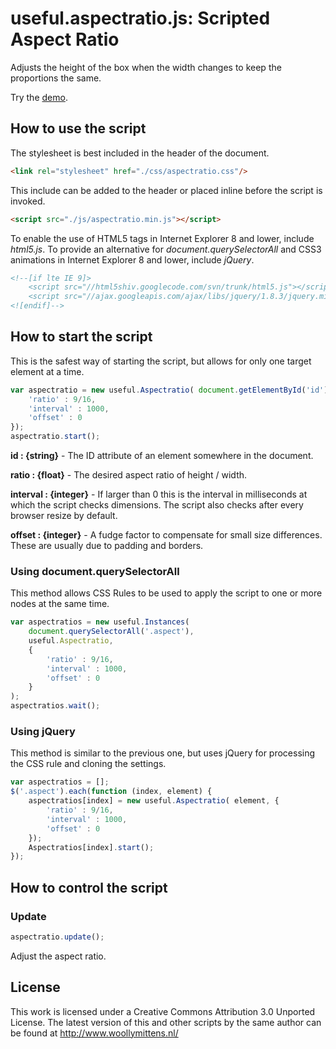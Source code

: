 # useful.aspectratio.js: Scripted Aspect Ratio

Adjusts the height of the box when the width changes to keep the proportions the same.

Try the <a href="http://www.woollymittens.nl/useful/default.php?url=useful-aspectratio">demo</a>.

## How to use the script

The stylesheet is best included in the header of the document.

```html
<link rel="stylesheet" href="./css/aspectratio.css"/>
```

This include can be added to the header or placed inline before the script is invoked.

```html
<script src="./js/aspectratio.min.js"></script>
```

To enable the use of HTML5 tags in Internet Explorer 8 and lower, include *html5.js*. To provide an alternative for *document.querySelectorAll* and CSS3 animations in Internet Explorer 8 and lower, include *jQuery*.

```html
<!--[if lte IE 9]>
	<script src="//html5shiv.googlecode.com/svn/trunk/html5.js"></script>
	<script src="//ajax.googleapis.com/ajax/libs/jquery/1.8.3/jquery.min.js"></script>
<![endif]-->
```

## How to start the script

This is the safest way of starting the script, but allows for only one target element at a time.

```javascript
var aspectratio = new useful.Aspectratio( document.getElementById('id'), {
	'ratio' : 9/16,
	'interval' : 1000,
	'offset' : 0
});
aspectratio.start();
```

**id : {string}** - The ID attribute of an element somewhere in the document.

**ratio : {float}** - The desired aspect ratio of height / width.

**interval : {integer}** - If larger than 0 this is the interval in milliseconds at which the script checks dimensions. The script also checks after every browser resize by default.

**offset : {integer}** - A fudge factor to compensate for small size differences. These are usually due to padding and borders.

### Using document.querySelectorAll

This method allows CSS Rules to be used to apply the script to one or more nodes at the same time.

```javascript
var aspectratios = new useful.Instances(
	document.querySelectorAll('.aspect'),
	useful.Aspectratio,
	{
		'ratio' : 9/16,
		'interval' : 1000,
		'offset' : 0
	}
);
aspectratios.wait();
```

### Using jQuery

This method is similar to the previous one, but uses jQuery for processing the CSS rule and cloning the settings.

```javascript
var aspectratios = [];
$('.aspect').each(function (index, element) {
	aspectratios[index] = new useful.Aspectratio( element, {
		'ratio' : 9/16,
		'interval' : 1000,
		'offset' : 0
	});
	Aspectratios[index].start();
});
```

## How to control the script

### Update

```javascript
aspectratio.update();
```

Adjust the aspect ratio.

## License
This work is licensed under a Creative Commons Attribution 3.0 Unported License. The latest version of this and other scripts by the same author can be found at http://www.woollymittens.nl/

